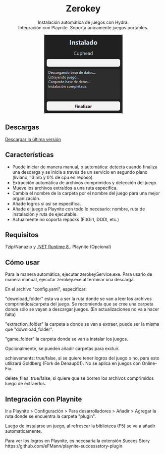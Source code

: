 <h1 align="center">Zerokey</h1>
<p align="center">Instalación automática de juegos con Hydra. <br> Integración con Playnite. Soporta únicamente juegos portables.</p>

<p align="center">
  <img src="https://github.com/ysalexg/zerokey/blob/main/screenshots/2.png?raw=true" alt="Imagen" />
</p>

## Descargas
[Descargar la última versión](https://github.com/ysalexg/zerokey/releases/latest)

## Características
- Puede iniciar de manera manual, o automática: detecta cuando finaliza una descarga y se inicia a través de un servicio en segundo plano (liviano, 13 mb y 0% de cpu en reposo).
- Extracción automática de archivos comprimidos y detección del juego.
- Mueve los archivos extraídos a una ruta especifica.
- Cambia el nombre de la carpeta por el nombre del juego para una mejor organización.
- Añade logros si así se específica.
- Añade el juego a Playnite con todo lo necesario: nombre, ruta de instalación y ruta de ejecutable.
- Actualmente no soporta repacks (FitGirl, DODI, etc.)

## Requisitos
7zip/Nanazip y [ .NET Runtime 8 ](https://dotnet.microsoft.com/download/dotnet/8.0/runtime?cid=getdotnetcore&runtime=desktop&os=windows&arch=x64). Playnite (Opcional)

## Cómo usar
Para la manera automática, ejecutar zerokeyService.exe. Para usarlo de manera manual, ejecutar zerokey.exe al terminar una descarga.
<p> En el archivo "config.yaml", especificar: </p>
<p>"download_folder" esta va a ser la ruta donde se van a leer los archivos comprimidos/carpeta del juego. Se recomienda que se cree una carpeta donde sólo se vayan a descargar juegos. (En actualizaciones no va a hacer falta)</p>
<p>"extraction_folder" la carpeta a donde se van a extraer, puede ser la misma que "download_folder".</p>
<p>"game_folder" la carpeta donde se van a instalar los juegos.</p>
<p>Opcionalmente, se pueden añadir carpetas para excluir.</p>
<p>achievements: true/false, si se quiere tener logros del juego o no, para esto utilizará Goldberg (Fork de Denaup01). No se aplica en juegos con Online-Fix.</p>
<p>delete_files: true/false, si quiere que se borren los archivos comprimidos luego de extraerlos.</p>


## Integración con Playnite
<p>Ir a Playnite > Configuración > Para desarrolladores > Añadir > Agregar la ruta donde se encuentra la carpeta "plugin".</p>
Luego de instalarse un juego, al refrescar la biblioteca (F5) se va a añadir automaticamente.
<p>Para ver los logros en Playnite, es necesaria la extensión Succes Story https://github.com/eFMann/playnite-successstory-plugin</p>
